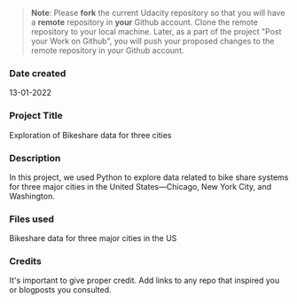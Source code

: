 >**Note**: Please **fork** the current Udacity repository so that you will have a **remote** repository in **your** Github account. Clone the remote repository to your local machine. Later, as a part of the project "Post your Work on Github", you will push your proposed changes to the remote repository in your Github account.

### Date created
13-01-2022

### Project Title
Exploration of Bikeshare data for three cities

### Description
In this project, we used Python to explore data related to bike share systems for three major cities in the United States—Chicago, New York City, and Washington.

### Files used
Bikeshare data for three major cities in the US

### Credits
It's important to give proper credit. Add links to any repo that inspired you or blogposts you consulted.

